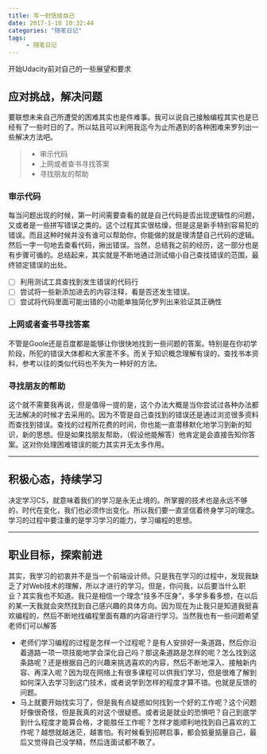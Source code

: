 ```yaml
---
title: 写一封信给自己
date: 2017-1-10 10:32:44
categories: "随笔日记"
tags:
     - 随笔日记
---
```

开始Udacity前对自己的一些展望和要求
<!-- more -->

## 应对挑战，解决问题   
要联想未来自己所遭受的困难其实也是件难事。我可以说自己接触编程其实也是已经有了一些时日的了。所以姑且可以利用我迄今为止所遇到的各种困难来罗列出一些解决方法吧。
>* 审示代码    
>* 上网或者查书寻找答案
>* 寻找朋友的帮助  

### 审示代码    
每当问题出现的时候，第一时间需要查看的就是自己代码是否出现逻辑性的问题，又或者是一些拼写错误之类的。这个过程其实很枯燥，但是这是新手特别容易犯的错误。而且这种时候并没有谁可以帮助你，你能做的就是理清楚自己代码的逻辑。然后一字一句地去查看代码，揪出错误。当然，总结我之前的经历，这一部分也是有步骤可循的。总结起来，其实就是不断地通过测试缩小自己查找错误的范围，最终锁定错误的出处。    
- [ ] 利用测试工具查找到发生错误的代码行    
- [ ] 尝试将一些新添加进去的内容注释，看是否还发生错误。  
- [ ] 尝试将代码里面可能出错的小功能单独简化罗列出来验证其正确性     

### 上网或者查书寻找答案
不管是Goole还是百度都是能够让你很快地找到一些问题的答案。特别是在你初学阶段，所犯的错误大体都和大家差不多。而关于知识概念理解有误的，查找书本资料，参考以往的类似代码也不失为一种好的方法。  
### 寻找朋友的帮助
这个就不需要我再说，但是值得一提的是，这个办法大概是当你尝试过各种办法都无法解决的时候才去采用的。因为不管是自己查找到的错误还是通过浏览很多资料而查找到错误。查找的过程所花费的时间，你也能一直潜移默化地学习到新的知识，新的思想。但是如果找朋友帮助，（假设他能解答）他肯定是会直接告知你答案。这对你处理困难错误的能力其实并无太多作用。

---
## 积极心态，持续学习  
决定学习CS，就意味着我们的学习是永无止境的。所掌握的技术也是永远不够的，时代在变化，我们也必须作出变化。所以我们要一直坚信着终身学习的理念。学习的过程中要注重的是学习学习的能力，学习编程的思想。

---
## 职业目标，探索前进
其实，我学习的初衷并不是当一个前端设计师。只是我在学习的过程中，发现我缺乏了对Web技术的理解，所以才进行的学习。但是，你问我，以后要当什么职业？其实我也不知道。我只是相信一个理念“技多不压身”，多学多看多想，在以后的某一天我就会突然找到自己感兴趣的具体方向。因为现在为止我只是知道我挺喜欢编程的，然后不断地找编程里面有趣的内容进行学习。当然我也有一些问题希望老师们可以解答
* 老师们学习编程的过程是怎样一个过程呢？是有人安排好一条道路，然后你沿着道路一项一项技能地学会深化自己吗？那这条道路是怎样的呢？怎么找到这条路呢？还是根据自己的兴趣来挑选喜欢的内容，然后不断地深入、接触新内容、再深入呢？因为现在网络上有很多课程可以供我们学习，但是很难了解到如何深入去学习到这门技术，或者说学到怎样的程度才算不错。也就是反馈的问题。
* 马上就要开始找实习了，但是我有点疑惑如何找到一个好的工作呢？这个问题好像很奇怪，但是我真的对这个很疑惑。或者说是就业的恐惧吧？自己到底学到什么程度才能算合格，才能胜任工作呢？怎样才能顺利地找到自己喜欢的工作呢？越想就越迷茫，越害怕。有时候看到招聘启事，都会掂量掂量自己，最后又觉得自己没学精，然后连面试都不敢了。
